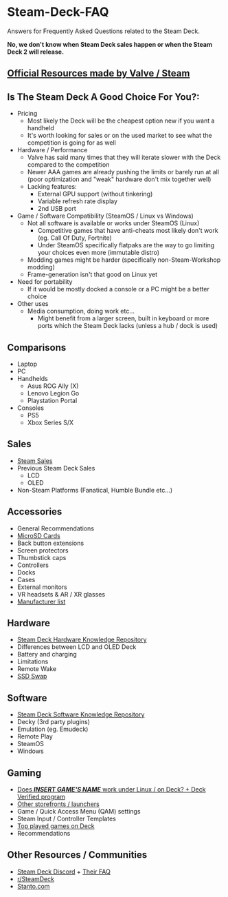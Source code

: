 # Steam-Deck-FAQ
Answers for Frequently Asked Questions related to the Steam Deck.

**No, we don't know when Steam Deck sales happen or when the Steam Deck 2 will release.**

## [Official Resources made by Valve / Steam](./Official_Resources.md)

## Is The Steam Deck A Good Choice For You?:
- Pricing
    - Most likely the Deck will be the cheapest option new if you want a handheld
    - It's worth looking for sales or on the used market to see what the competition is going for as well
- Hardware / Performance
    - Valve has said many times that they will iterate slower with the Deck compared to the competition
    - Newer AAA games are already pushing the limits or barely run at all (poor optimization and "weak" hardware don't mix together well)
    - Lacking features:
        - External GPU support (without tinkering)
        - Variable refresh rate display
        - 2nd USB port
- Game / Software Compatibility (SteamOS / Linux vs Windows)
    - Not all software is available or works under SteamOS (Linux)
        - Competitive games that have anti-cheats most likely don't work (eg. Call Of Duty, Fortnite)
        - Under SteamOS specifically flatpaks are the way to go limiting your choices even more (immutable distro)
    - Modding games might be harder (specifically non-Steam-Workshop modding)
    - Frame-generation isn't that good on Linux yet
- Need for portability
    - If it would be mostly docked a console or a PC might be a better choice
- Other uses
    - Media consumption, doing work etc...
        - Might benefit from a larger screen, built in keyboard or more ports which the Steam Deck lacks (unless a hub / dock is used)

## Comparisons
- Laptop
- PC
- Handhelds
    - Asus ROG Ally (X)
    - Lenovo Legion Go
    - Playstation Portal
- Consoles
    - PS5
    - Xbox Series S/X

## Sales
- [Steam Sales](https://steamdb.info/sales/history/)
- Previous Steam Deck Sales
    - LCD
    - OLED
- Non-Steam Platforms (Fanatical, Humble Bundle etc...)

## Accessories
- General Recommendations
- [MicroSD Cards](https://nkkrisz.github.io/Steam-Deck-Hardware/Markdown/Mods/Storage.html)
- Back button extensions
- Screen protectors
- Thumbstick caps
- Controllers
- Docks
- Cases
- External monitors
- VR headsets & AR / XR glasses
- [Manufacturer list](Manufacturer_List.md)

## Hardware
- [Steam Deck Hardware Knowledge Repository](https://nkkrisz.github.io/Steam-Deck-Hardware/)
- Differences between LCD and OLED Deck
- Battery and charging
- Limitations
- Remote Wake
- [SSD Swap](https://nkkrisz.github.io/Steam-Deck-Hardware/Markdown/Mods/Storage.html)

## Software
- [Steam Deck Software Knowledge Repository](https://nkkrisz.github.io/Steam-Deck-Software/)
- Decky (3rd party plugins)
- Emulation (eg. Emudeck)
- Remote Play
- SteamOS
- Windows

## Gaming
- [Does ***INSERT GAME'S NAME*** work under Linux / on Deck? + Deck Verified program](Game_Compability.md)
- [Other storefronts / launchers](Launchers.md)
- Game / Quick Access Menu (QAM) settings
- Steam Input / Controller Templates
- [Top played games on Deck](https://store.steampowered.com/charts/steamdecktopplayed)
- Recommendations

## Other Resources / Communities
- [Steam Deck Discord](https://discord.com/invite/steamdeck) + [Their FAQ](https://bit.ly/steamdeckfaq)
- [r/SteamDeck](https://reddit.com/r/SteamDeck)
- [Stanto.com](https://www.stanto.com)